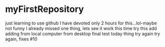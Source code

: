 # myFirstRepository
just learning to use github
I have devoted only 2 hours for this...lol-maybe not funny
I already missed one thing, lets see it work this time
try this add
adding from local computer
from desktop
final test today thing
try again
try again, fixes #10
